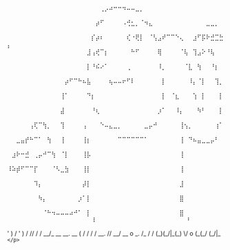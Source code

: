 ⠀⠀⠀⠀⠀⠀⠀⠀⠀⠀⠀⠀⠀⠀⠀⠀⠀⠀⠀⠀⠀⢀⡠⠴⠒⠒⠲⠤⠤⣀⡀⠀⠀⠀⠀⠀⠀⠀⠀⠀⠀⠀⠀⠀⠀⠀⠀⠀⠀⠀
⠀⠀⠀⠀⠀⠀⠀⠀⠀⠀⠀⠀⠀⠀⠀⠀⠀⠀⠀⠀⡴⠋⠀⠀⠀⠀⠠⢚⣂⡀⠈⠲⣄⠀⠀⠀⠀⠀⠀⠀⠀⠀⠀⠀⠀⣀⣀⡀⠀⠀
⠀⠀⠀⠀⠀⠀⠀⠀⠀⠀⠀⠀⠀⠀⠀⠀⠀⠀⠀⡎⡴⠆⠀⠀⠀⠀⠀⢎⠐⢟⡇⠀⠈⢣⣠⠞⠉⠉⠑⢄⠀⠀⣰⠋⡯⠗⣚⣉⣓⡄
⠀⠀⠀⠀⠀⠀⠀⠀⠀⠀⠀⠀⠀⠀⠀⠀⠀⠀⣸⢠⢞⠉⡆⠀⠀⠀⠀⠀⠓⠋⠀⠀⠀⠀⢿⠀⠀⠀⠀⠈⢧⠀⢹⣠⠕⠘⢧⠀⠀⠀
⠀⠀⠀⠀⠀⠀⠀⠀⠀⠀⠀⠀⠀⠀⠀⠀⠀⠀⡇⠘⠮⠔⠁⠀⠀⠀⠀⢀⠀⠀⠀⠀⠀⠀⠸⡀⠀⠀⠀⠀⠈⣇⠀⢳⠀⠀⠘⡆⠀⠀
⠀⠀⠀⠀⠀⠀⠀⠀⠀⠀⠀⠀⠀⡴⠋⠉⠓⠦⣧⠀⠀⠀⠀⢦⠤⠤⠖⠋⠇⠀⠀⠀⠀⠀⠀⡇⠀⠀⠀⠀⠀⠸⡄⠈⡇⠀⠀⢹⡀⠀
⠀⠀⠀⠀⠀⠀⠀⠀⠀⠀⠀⠀⢸⠁⠀⠀⠀⠀⠙⡆⠀⠀⠀⠀⠀⠀⠀⠀⠀⠀⠀⠀⠀⠀⠀⡇⠀⠈⣆⠀⠀⠀⢱⠀⡇⠀⠀⠀⡇⠀
⠀⠀⠀⠀⠀⠀⠀⠀⠀⠀⠀⠀⣼⠀⠀⠀⠀⠀⠀⠘⢆⠀⠀⠀⠀⠀⠀⠀⠀⠀⠀⠀⠀⠀⡰⠁⠀⠀⠸⡄⠀⠀⠀⠳⠃⠀⠀⠀⡇⠀
⠀⠀⠀⠀⠀⢠⢏⠉⢳⡀⠀⠀⢹⠀⠀⠀⠀⢠⠀⠀⠀⠑⠤⣄⣀⡀⠀⠀⠀⠀⠀⣀⡤⠚⠀⠀⠀⠀⠀⢸⢢⡀⠀⠀⠀⠀⠀⢰⠁⠀
⠀⠀⣀⣤⡞⠓⠉⠁⠀⢳⠀⠀⢸⠀⠀⠀⠀⢸⡆⠀⠀⠀⠀⠀⠀⠉⠉⠉⠉⠉⠉⠁⠀⠀⠀⠀⠀⠀⠀⢸⠀⠙⠦⣤⣀⣀⡤⠃⠀⠀
⠀⣰⠗⠒⣚⠀⢀⡤⠚⠉⢳⠀⠈⡇⠀⠀⠀⢸⡧⠀⠀⠀⠀⠀⠀⠀⠀⠀⠀⠀⠀⠀⠀⠀⠀⠀⠀⠀⠀⢸⠀⠀⠀⠀⠀⠀⠀⠀⠀⠀
⠸⠵⡾⠋⠉⠉⡏⠀⠀⠀⠈⠣⣀⣳⠀⠀⠀⢸⡇⠀⠀⠀⠀⠀⠀⠀⠀⠀⠀⠀⠀⠀⠀⠀⠀⠀⠀⠀⠀⢸⠀⠀⠀⠀⠀⠀⠀⠀⠀⠀
⠀⠀⠀⠀⠀⠀⠹⡄⠀⠀⠀⠀⠀⠀⠀⠀⠀⡼⡇⠀⠀⠀⠀⠀⠀⠀⠀⠀⠀⠀⠀⠀⠀⠀⠀⠀⠀⠀⠀⣸⠀⠀⠀⠀⠀⠀⠀⠀⠀⠀
⠀⠀⠀⠀⠀⠀⠀⠳⡄⠀⠀⠀⠀⠀⠀⠀⡰⠁⡇⠀⠀⠀⠀⠀⠀⠀⠀⠀⠀⠀⠀⠀⠀⠀⠀⠀⠀⠀⠀⣿⠀⠀⠀⠀⠀⠀⠀⠀⠀⠀
⠀⠀⠀⠀⠀⠀⠀⠀⠈⠓⠲⠤⠤⠤⠴⠚⠁⠀⡇⠀⠀⠀⠀⠀⠀⠀⠀⠀⠀⠀⠀⠀⠀⠀⠀⠀⠀⠀⠀⣿⠀⠀⠀⠀⠀⠀⠀⠀⠀⠀
⠀⠀⠀⠀⠀⠀⠀⠀⠀⠀⠀⠀⠀⠀⠀⠀⠀⠀⠇⠀⠀⠀⠀⠀⠀⠀⠀⠀⠀⠀⠀⠀⠀⠀⠀⠀⠀⠀⠀⠘⠀⠀⠀⠀⠀
<p
  ___               _    _    _     _        _                  
 (   >             ' )  /    ' )   /        //    /           / 
  __/_ __ __.  __   (  /      / / /   __.  //  __/  __  o _. /_ 
 / /  (_)(_/|_(_)    \/   o  (_(_/   (_/|_</_ (_/_ / (_<_(__/ /_
<_/                                                             
                                                                
                                                                                                </p>                                                                                                                            
                                                                                                                            ⠀⠀⠀⠀⠀⠀⠀⠀⠀⠀⠀⠀⠀
<!--

<center></center>

## Contact

<a href="https://br.linkedin.com/in/jo%C3%A3o-vitor-waldrich-35065b197">
  <img alt="Meu Linkedin" width="22px" src="https://cdn.jsdelivr.net/npm/simple-icons@v3/icons/linkedin.svg" />
</a>
<a href="https://github.com/jvwaldrich0">
  <img alt="Meu Github (uau, um link recursivo!)" width="22px" src="https://cdn.jsdelivr.net/npm/simple-icons@v3/icons/github.svg" />
</a>



#### Email:

    jv.waldrich0@protonmail.com
-->








